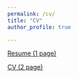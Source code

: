 ```yaml
---
permalink: /cv/
title: "CV"
author_profile: true

---
```


[Resume (1 page)](https://sudeepsalgia.github.io/_files/Resume_Sudeep_Salgia.pdf)

[CV (2 page)](https://sudeepsalgia.github.io/_files/CV_Sudeep_Salgia.pdf)